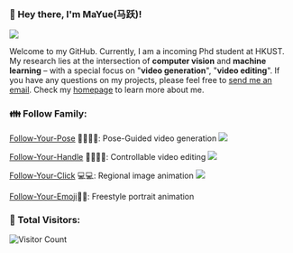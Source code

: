 ### 👋 Hey there, I'm MaYue(马跃)!
[![](https://img.shields.io/badge/Homepage-blue??&style=flat-square&logo=google-chrome&logoColor=white)](https://mayuelala.github.io/)


Welcome to my GitHub. Currently, I am  a incoming Phd student at HKUST. My research lies at the intersection of **computer vision** and **machine learning** – with a special focus on "**video generation**", "**video editing**". If you have any questions on my projects, please feel free to [send me an email](mailto:mayuefighting@gmail.com). Check my [homepage]( https://mayuelala.github.io/) to learn more about me.


### 👪 Follow Family:
[Follow-Your-Pose](https://github.com/mayuelala/FollowYourPose) 💃🏻💃🏻: Pose-Guided video generation <img src="https://img.shields.io/github/stars/mayuelala/FollowYourPose?style=social" />

[Follow-Your-Handle](https://github.com/mayuelala/FollowYourHandle) ✍🏻✍🏻: Controllable video editing <img src="https://img.shields.io/github/stars/mayuelala/FollowYourHandle?style=social" />

[Follow-Your-Click](https://github.com/mayuelala/FollowYourClick) 💻💻: Regional image animation <img src="https://img.shields.io/github/stars/mayuelala/FollowYourClick?style=social" />

[Follow-Your-Emoji](https://mayuelala.github.io/)🤪🤪: Freestyle portrait animation

 
### 🚀 Total Visitors:

![Visitor Count](https://profile-counter.glitch.me/mayuelala/count.svg)
